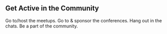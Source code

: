 ## Get Active in the Community

Go to/host the meetups. Go to & sponsor the conferences.
Hang out in the chats. Be a part of the community.
